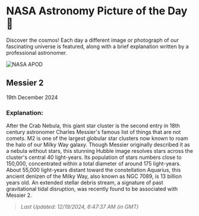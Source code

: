 
  # NASA Astronomy Picture of the Day 🌌

  Discover the cosmos! Each day a different image or photograph of our fascinating universe is featured, along with a brief explanation written by a professional astronomer.

![NASA APOD](https://apod.nasa.gov/apod/image/2412/potw1913aa.jpg)

## Messier 2

19th December 2024

### Explanation: 

After the Crab Nebula, this giant star cluster is the second entry in 18th century astronomer Charles Messier's famous list of things that are not comets. M2 is one of the largest globular star clusters now known to roam the halo of our Milky Way galaxy. Though Messier originally described it as a nebula without stars, this stunning Hubble image resolves stars across the cluster's central 40 light-years. Its population of stars numbers close to 150,000, concentrated within a total diameter of around 175 light-years. About 55,000 light-years distant toward the constellation Aquarius, this ancient denizen of the Milky Way, also known as NGC 7089, is 13 billion years old. An extended stellar debris stream, a signature of past gravitational tidal disruption, was recently found to be associated with Messier 2.

> _Last Updated: 12/19/2024, 6:47:37 AM (in GMT)_
